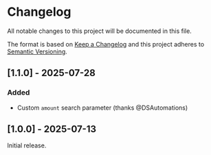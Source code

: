 # Changelog

All notable changes to this project will be documented in this file.

The format is based on [Keep a Changelog](http://keepachangelog.com/en/1.0.0/) and this project adheres to [Semantic Versioning](http://semver.org/spec/v2.0.0.html).

## [1.1.0] - 2025-07-28

### Added

- Custom `amount` search parameter (thanks @DSAutomations)

## [1.0.0] - 2025-07-13

Initial release.
